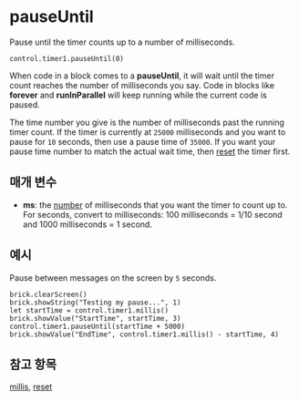 # pauseUntil

Pause until the timer counts up to a number of milliseconds.

```sig
control.timer1.pauseUntil(0)
```

When code in a block comes to a **pauseUntil**, it will wait until the timer count reaches the number of milliseconds you say. Code in blocks like **forever** and **runInParallel** will keep running while the current code is paused.

The time number you give is the number of milliseconds past the running timer count. If the timer is currently at `25000` milliseconds and you want to pause for `10` seconds, then use a pause time of `35000`. If you want your pause time number to match the actual wait time, then [reset](/reference/control/timer/reset) the timer first.

## 매개 변수

* **ms**: the [number](/types/number) of milliseconds that you want the timer to count up to. For seconds, convert to milliseconds: 100 milliseconds = 1/10 second and 1000 milliseconds = 1 second.

## 예시

Pause between messages on the screen by `5` seconds.

```blocks
brick.clearScreen()
brick.showString("Testing my pause...", 1)
let startTime = control.timer1.millis()
brick.showValue("StartTime", startTime, 3)
control.timer1.pauseUntil(startTime + 5000)
brick.showValue("EndTime", control.timer1.millis() - startTime, 4)
```

## 참고 항목

[millis](/reference/control/timer/millis), [reset](/reference/control/timer/reset)